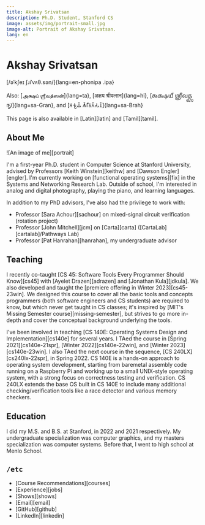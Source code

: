 ```yaml
---
title: Akshay Srivatsan
description: Ph.D. Student, Stanford CS
image: assets/img/portrait-small.jpg
image-alt: Portrait of Akshay Srivatsan.
lang: en
---
```


# Akshay Srivatsan

[/əˈkʃeɪ ʃɹiˈvʌθ.sən/]{lang=en-phonipa .ipa}

Also: [அக்ஷய் ஶ்ரீவத்ஸன்]{lang=ta}, [अक्षय श्रीवत्सन]{lang=hi}, [𑌅𑌕𑍍𑌷𑌯𑍍
𑌶𑍍𑌰𑍀𑌵𑌤𑍍𑌸𑌨𑍍]{lang=sa-Gran}, and [𑀅𑀓𑁆𑀱𑀬𑁆 𑀰𑁆𑀭𑀻𑀯𑀢𑁆𑀲𑀦𑁆]{lang=sa-Brah}

This page is also available in [Latin][latin] and [Tamil][tamil].

## About Me

![An image of me][portrait]

I'm a first-year Ph.D. student in Computer Science at Stanford University,
advised by Professors [Keith Winstein][keithw] and [Dawson Engler][engler]. I'm
currently working on [functional operating systems][fix] in the Systems and
Networking Research Lab. Outside of school, I'm interested in analog and digital
photography, playing the piano, and learning languages.

In addition to my PhD advisors, I've also had the privilege to work with:

-   Professor [Sara Achour][sachour] on mixed-signal circuit verification
    (rotation project)
-   Professor [John Mitchell][jcm] on [Carta][carta]
    ([CartaLab][cartalab]/Pathways Lab)
-   Professor [Pat Hanrahan][hanrahan], my undergraduate advisor

## Teaching

I recently co-taught [CS 45: Software Tools Every Programmer Should Know][cs45]
with [Ayelet Drazen][adrazen] and [Jonathan Kula][jdkula]. We also developed and
taught the [premiere offering in Winter 2023][cs45-23win]. We designed this
course to cover all the basic tools and concepts programmers (both software
engineers and CS students) are required to know, but which never get taught in
CS classes; it's inspired by [MIT's Missing Semester course][missing-semester],
but strives to go more in-depth and cover the conceptual background underlying
the tools.

I've been involved in teaching [CS 140E: Operating Systems Design and
Implementation][cs140e] for several years. I TAed the course in [Spring
2021][cs140e-21spr], [Winter 2022][cs140e-22win], and [Winter
2023][cs140e-23win]. I also TAed the next course in the sequence, [CS
240LX][cs240lx-22spr], in Spring 2022. CS 140E is a hands-on approach to
operating system development, starting from baremetal assembly code running on a
Raspberry Pi and working up to a small UNIX-style operating system, with a
strong focus on correctness testing and verification. CS 240LX extends the base
OS built in CS 140E to include many additional checking/verification tools like
a race detector and various memory checkers.

## Education

I did my M.S. and B.S. at Stanford, in 2022 and 2021 respectively. My
undergraduate specialization was computer graphics, and my masters
specialization was computer systems. Before that, I went to high school at Menlo
School.

## `/etc`

-   [Course Recommendations][courses]
-   [Experience][jobs]
-   [Shows][shows]
-   [Email][email]
-   [GitHub][github]
-   [LinkedIn][linkedin]

